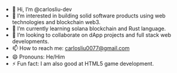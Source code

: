 - 👋 Hi, I’m @carlosliu-dev
- 👀 I’m interested in building solid software products using web technologies and blockchain web3.
- 🌱 I’m currently learning solana blockchain and Rust language.
- 💞️ I’m looking to collaborate on dApp projects and full stack web developments.
- 📫 How to reach me: carlosliu0077@gmail.com
- 😄 Pronouns: He/Him
- ⚡ Fun fact: I am also good at HTML5 game development.

<!---
carlosliu-dev/carlosliu-dev is a ✨ special ✨ repository because its `README.md` (this file) appears on your GitHub profile.
You can click the Preview link to take a look at your changes.
--->
